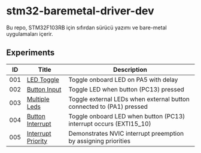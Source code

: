 # stm32-baremetal-driver-dev
Bu repo, STM32F103RB için sıfırdan sürücü yazımı ve bare-metal uygulamaları içerir.


## Experiments

| ID   | Title                                                                        | Description                                                                  |
|------|------------------------------------------------------------------------------|------------------------------------------------------------------------------|
| 001  | [LED Toggle](stm32-baremetal-lab/Experiments/001_Led_Toggle)                 | Toggle onboard LED on PA5 with delay                                         |
| 002  | [Button Input](stm32-baremetal-lab/Experiments/002_Button_Input)             | Toggle LED when button (PC13) pressed                                        |
| 003  | [Multiple Leds](stm32-baremetal-lab/Experiments/003_Multiple_Leds)           | Toggle external LEDs when external button connected to (PA1) pressed         |
| 004  | [Button Interrupt](stm32-baremetal-lab/Experiments/004_Button_Interrupt)     | Toggle onboard LED when button (PC13) interrupt occurs (EXTI15_10)           |
| 005  | [Interrupt Priority](stm32-baremetal-lab/Experiments/005_Interrupt_Priority) | Demonstrates NVIC interrupt preemption by assigning priorities               |

